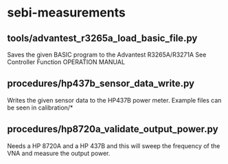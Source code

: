 # sebi-measurements


## tools/advantest_r3265a_load_basic_file.py
Saves the given BASIC program to the Advantest R3265A/R3271A See Controller Function OPERATION MANUAL

## procedures/hp437b_sensor_data_write.py
Writes the given sensor data to the HP437B power meter. Example files can be seen in calibration/*

## procedures/hp8720a_validate_output_power.py
Needs a HP 8720A and a HP 437B and this will sweep the frequency of the VNA and measure the output power.
